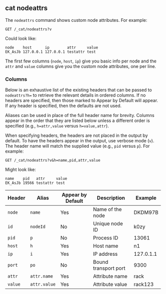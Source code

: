 ## cat nodeattrs

The `nodeattrs` command shows custom node attributes. For example:
    
    
    GET /_cat/nodeattrs?v

Could look like:
    
    
    node    host      ip        attr     value
    EK_AsJb 127.0.0.1 127.0.0.1 testattr test

The first few columns (`node`, `host`, `ip`) give you basic info per node and the `attr` and `value` columns give you the custom node attributes, one per line.

### Columns

Below is an exhaustive list of the existing headers that can be passed to `nodeattrs?h=` to retrieve the relevant details in ordered columns. If no headers are specified, then those marked to Appear by Default will appear. If any header is specified, then the defaults are not used.

Aliases can be used in place of the full header name for brevity. Columns appear in the order that they are listed below unless a different order is specified (e.g., `h=attr,value` versus `h=value,attr`).

When specifying headers, the headers are not placed in the output by default. To have the headers appear in the output, use verbose mode (`v`). The header name will match the supplied value (e.g., `pid` versus `p`). For example:
    
    
    GET /_cat/nodeattrs?v&h=name,pid,attr,value

Might look like:
    
    
    name    pid   attr     value
    EK_AsJb 19566 testattr test

Header | Alias | Appear by Default | Description | Example  
---|---|---|---|---  
`node`| `name`| Yes| Name of the node| DKDM97B    
`id`| `nodeId`| No| Unique node ID| k0zy    
`pid`| `p`| No| Process ID| 13061    
`host`| `h`| Yes| Host name| n1    
`ip`| `i`| Yes| IP address| 127.0.1.1    
`port`| `po`| No| Bound transport port| 9300    
`attr`| `attr.name`| Yes| Attribute name| rack    
`value`| `attr.value`| Yes| Attribute value| rack123